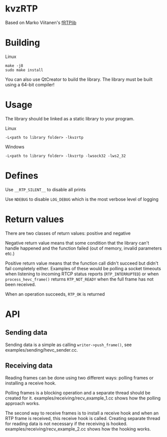 # kvzRTP

Based on Marko Viitanen's [fRTPlib](https://github.com/fador/fRTPlib)

# Building

Linux
```
make -j8
sudo make install
```

You can also use QtCreator to build the library. The library must be built using a 64-bit compiler!

# Usage

The library should be linked as a static library to your program.

Linux

`-L<path to library folder> -lkvzrtp`

Windows

`-L<path to library folder> -lkvzrtp -lwsock32 -lws2_32`

# Defines

Use  `__RTP_SILENT__` to disable all prints

Use `NDEBUG` to disable `LOG_DEBUG` which is the most verbose level of logging

# Return values

There are two classes of return values: positive and negative

Negative return value means that some condition that the library can't handle happened and the function failed (out of memory, invalid parameters etc.)

Positive return value means that the function call didn't succeed but didn't fail completely either. Examples of these would be polling a socket timeouts when listening to incoming RTCP status reports (`RTP_INTERRUPTED`) or when `process_hevc_frame()` returns `RTP_NOT_READY` when the full frame has not been received.

When an operation succeeds, `RTP_OK` is returned

# API

## Sending data

Sending data is a simple as calling `writer->push_frame()`, see examples/sending/hevc_sender.cc.

## Receiving data

Reading frames can be done using two different ways: polling frames or installing a receive hook.

Polling frames is a blocking operation and a separate thread should be created for it.
examples/receiving/recv_example_1.cc shows how the polling approach works.

The second way to receive frames is to install a receive hook and when an RTP frame is received, this receive hook is called. Creating separate thread for reading data is not necessary if the receiving is hooked.
examples/receiving/recv_example_2.cc shows how the hooking works.
